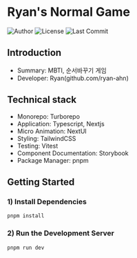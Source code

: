 # Ryan's Normal Game

![Author](https://img.shields.io/badge/Author-ryan-orange.svg)
![License](https://img.shields.io/badge/License-MIT-blue.svg)
![Last Commit](https://img.shields.io/github/last-commit/ryan-ahn/sample-normal-game)

## Introduction

- Summary: MBTI, 순서바꾸기 게임
- Developer: Ryan(github.com/ryan-ahn)

## Technical stack

- Monorepo: Turborepo
- Application: Typescript, Nextjs
- Micro Animation: NextUI
- Styling: TailwindCSS
- Testing: Vitest
- Component Documentation: Storybook
- Package Manager: pnpm

## Getting Started

### 1) Install Dependencies

```shell
pnpm install
```

### 2) Run the Development Server

```shell
pnpm run dev
```

